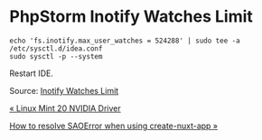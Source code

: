 # PhpStorm Inotify Watches Limit

    echo 'fs.inotify.max_user_watches = 524288' | sudo tee -a /etc/sysctl.d/idea.conf
    sudo sysctl -p --system

Restart IDE.

Source: [Inotify Watches Limit](https://confluence.jetbrains.com/display/IDEADEV/Inotify+Watches+Limit)

[« Linux Mint 20 NVIDIA Driver](linux-mint-20-nvidia-driver.html)

[How to resolve SAOError when using create-nuxt-app »](how-to-resolve-saoerror-when-using-create-nuxt-app.html)


